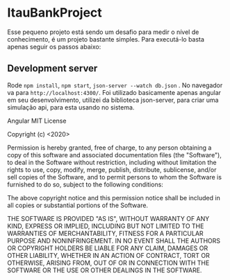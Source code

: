 # ItauBankProject

Esse pequeno projeto está sendo um desafio para medir o nível de conhecimento, é um projeto bastante simples. Para executá-lo basta apenas seguir os passos abaixo:

## Development server
Rode 
`npm install`, 
`npm start`, 
`json-server --watch db.json` 
 . No navegador va para `http://localhost:4300/`.
Foi utilizado basicamente apenas angular em seu desenvolvimento, utilizei da biblioteca json-server, para criar uma simulação api, para esta usando no sistema.


Angular
MIT License

Copyright (c) <2020>

Permission is hereby granted, free of charge, to any person obtaining a copy of this software and associated documentation files (the "Software"), to deal in the Software without restriction, including without limitation the rights to use, copy, modify, merge, publish, distribute, sublicense, and/or sell copies of the Software, and to permit persons to whom the Software is furnished to do so, subject to the following conditions:

The above copyright notice and this permission notice shall be included in all copies or substantial portions of the Software.

THE SOFTWARE IS PROVIDED "AS IS", WITHOUT WARRANTY OF ANY KIND, EXPRESS OR IMPLIED, INCLUDING BUT NOT LIMITED TO THE WARRANTIES OF MERCHANTABILITY, FITNESS FOR A PARTICULAR PURPOSE AND NONINFRINGEMENT. IN NO EVENT SHALL THE AUTHORS OR COPYRIGHT HOLDERS BE LIABLE FOR ANY CLAIM, DAMAGES OR OTHER LIABILITY, WHETHER IN AN ACTION OF CONTRACT, TORT OR OTHERWISE, ARISING FROM, OUT OF OR IN CONNECTION WITH THE SOFTWARE OR THE USE OR OTHER DEALINGS IN THE SOFTWARE.
